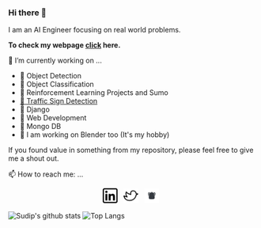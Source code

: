 ### Hi there 👋

I am an AI Engineer focusing on real world problems. 

**To check my webpage [click](https://laudarisd.github.io/) here.**

🔭 I’m currently working on ...
  
  
<ul>
   <li> 🌱 Object Detection </li>
   <li> 🌱 Object Classification </li>
   <li> 🌱 Reinforcement Learning Projects and Sumo </li>
   <li> <a href= "https://github.com/Laudarisd/Traffic_Sign_Detection_Project">🌱  Traffic Sign Detection </a> </li>
   <li>🌱 Django</li>
   <li>🌱  Web Development</li>
   <li> 🌱 Mongo DB </li>
  <li> 🌱 I am working on Blender too (It's my hobby) </li>
  </ul>

</p>

If you found value in something from my repository, please feel free to give me a shout out.

📫 How to reach me: ...

<p align='center'>
<a href="https://www.linkedin.com/in/sudip-laudari-87b782165/"><img height="30" src="./linkedin.png?raw=true"></a>&nbsp;&nbsp;
<a href="https://twitter.com/laudari1"><img height="30" src="./twitter.png?raw=true"></a>&nbsp;&nbsp;
<a href="https://www.showwcase.com/sdip/"><img height="30" src="./showcase.jpeg?raw=true"></a>&nbsp;&nbsp;

</p> 



![Sudip's github stats](https://github-readme-stats.vercel.app/api?username=Laudarisd&hide=contribs,prs&show_icons=true&hide_border=true&title_color=000)
![Top Langs](https://github-readme-stats.vercel.app/api/top-langs/?username=Laudarisd&layout=compact&hide_border=true)




<!--
**Laudarisd/Laudarisd** is a ✨ _special_ ✨ repository because its `README.md` (this file) appears on your GitHub profile.

Here are some ideas to get you started:

- 🔭 I’m currently working on ...
- 🌱 I’m currently learning ...
- 👯 I’m looking to collaborate on ...
- 🤔 I’m looking for help with ...
- 💬 Ask me about ...
- 📫 How to reach me: ...
- 😄 Pronouns: ...
- ⚡ Fun fact: ...
-->
